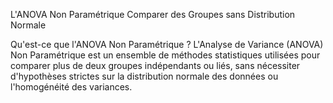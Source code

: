 L'ANOVA Non Paramétrique
Comparer des Groupes sans Distribution Normale

Qu'est-ce que l'ANOVA Non Paramétrique ?
L'Analyse de Variance (ANOVA) Non Paramétrique est un ensemble de méthodes statistiques utilisées pour comparer plus de deux groupes indépendants ou liés, sans nécessiter d'hypothèses strictes sur la distribution normale des données ou l'homogénéité des variances. 
